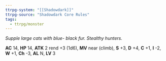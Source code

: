 ```yaml
---
ttrpg-system: "[[Shadowdark]]"
ttrpg-source: "Shadowdark Core Rules"
tags:
  - ttrpg/monster
---
```


_Supple large cats with blue- black fur. Stealthy hunters._

**AC** 14, **HP** 14, **ATK** 2 rend +3 (1d6), **MV** near (climb), **S** +3, **D** +4, **C** +1, **I** -2, **W** +1, **Ch** -3, **AL** N, **LV** 3


